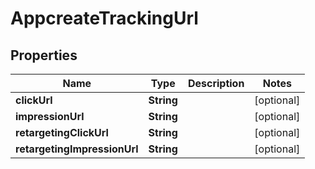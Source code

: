 # AppcreateTrackingUrl

## Properties
Name | Type | Description | Notes
------------ | ------------- | ------------- | -------------
**clickUrl** | **String** |  |  [optional]
**impressionUrl** | **String** |  |  [optional]
**retargetingClickUrl** | **String** |  |  [optional]
**retargetingImpressionUrl** | **String** |  |  [optional]
